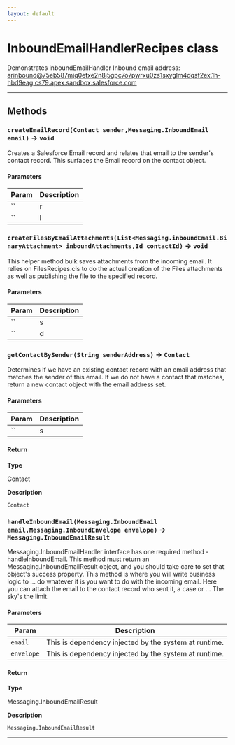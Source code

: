 ```yaml
---
layout: default
---
```

# InboundEmailHandlerRecipes class

Demonstrates inboundEmailHandler Inbound email address: arinbound@75eb587mjq0etxe2n8j5gpc7o7pwrxu0zs1sxyglm4dqsf2ex.1h-hbd9eag.cs79.apex.sandbox.salesforce.com

---
## Methods
### `createEmailRecord(Contact sender,Messaging.InboundEmail email)` → `void`

Creates a Salesforce Email record and relates that email to the sender&apos;s contact record. This surfaces the Email record on the contact object.

#### Parameters
|Param|Description|
|-----|-----------|
|`` | r |
|`` | l |

### `createFilesByEmailAttachments(List<Messaging.inboundEmail.BinaryAttachment> inboundAttachments,Id contactId)` → `void`

This helper method bulk saves attachments from the incoming email. It relies on FilesRecipes.cls to do the actual creation of the Files attachments as well as publishing the file to the specified record.

#### Parameters
|Param|Description|
|-----|-----------|
|`` | s |
|`` | d |

### `getContactBySender(String senderAddress)` → `Contact`

Determines if we have an existing contact record with an email address that matches the sender of this email. If we do not have a contact that matches, return a new contact object with the email address set.

#### Parameters
|Param|Description|
|-----|-----------|
|`` | s |

#### Return

**Type**

Contact

**Description**

`Contact`

### `handleInboundEmail(Messaging.InboundEmail email,Messaging.InboundEnvelope envelope)` → `Messaging.InboundEmailResult`

Messaging.InboundEmailHandler interface has one required method - handleInboundEmail. This method must return an Messaging.InboundEmailResult object, and you should take care to set that object&apos;s success property. This method is where you will write business logic to ... do whatever it is you want to do with the incoming email. Here you can attach the email to the contact record who sent it, a case or ... The sky&apos;s the limit.

#### Parameters
|Param|Description|
|-----|-----------|
|`email` |     This is dependency injected by the system at runtime. |
|`envelope` |  This is dependency injected by the system at runtime. |

#### Return

**Type**

Messaging.InboundEmailResult

**Description**

`Messaging.InboundEmailResult`

---
